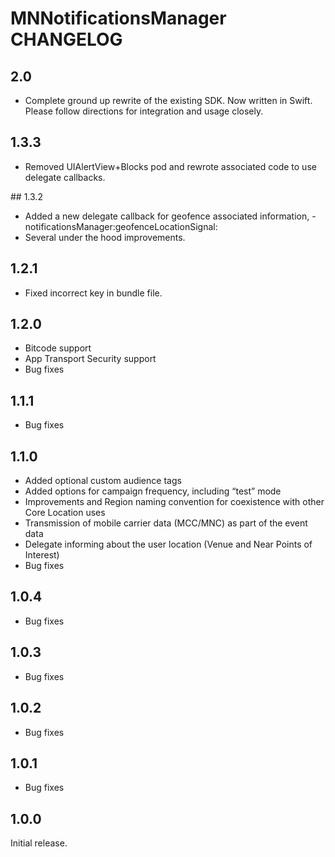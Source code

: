 # MNNotificationsManager CHANGELOG

## 2.0

- Complete ground up rewrite of the existing SDK.  Now written in Swift.  Please follow directions for integration and usage closely.

## 1.3.3

- Removed UIAlertView+Blocks pod and rewrote associated code to use delegate callbacks.

## 1.3.2

- Added a new delegate callback for geofence associated information, -notificationsManager:geofenceLocationSignal:
- Several under the hood improvements.

## 1.2.1

- Fixed incorrect key in bundle file.

## 1.2.0

- Bitcode support
- App Transport Security support
- Bug fixes

## 1.1.1

- Bug fixes

## 1.1.0

- Added optional custom audience tags
- Added options for campaign frequency, including “test” mode
- Improvements and Region naming convention for coexistence with other Core Location uses
- Transmission of mobile carrier data (MCC/MNC) as part of the event data
- Delegate informing about the user location (Venue and Near Points of Interest)
- Bug fixes

## 1.0.4

- Bug fixes

## 1.0.3

- Bug fixes

## 1.0.2

- Bug fixes

## 1.0.1

- Bug fixes

## 1.0.0

Initial release.
